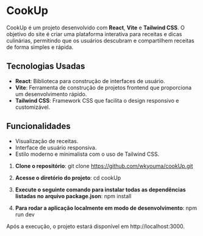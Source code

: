 # CookUp

CookUp é um projeto desenvolvido com **React**, **Vite** e **Tailwind CSS**. O objetivo do site é criar uma plataforma interativa para receitas e dicas culinárias, permitindo que os usuários descubram e compartilhem receitas de forma simples e rápida.

## Tecnologias Usadas

- **React**: Biblioteca para construção de interfaces de usuário.
- **Vite**: Ferramenta de construção de projetos frontend que proporciona um desenvolvimento rápido.
- **Tailwind CSS**: Framework CSS que facilita o design responsivo e customizável.

## Funcionalidades

- Visualização de receitas.
- Interface de usuário responsiva.
- Estilo moderno e minimalista com o uso de Tailwind CSS.

1. **Clone o repositório**:
   git clone https://github.com/wkyouma/cookUp.git
   
2. **Acesse o diretório do projeto**:
cd cookUp

3. **Execute o seguinte comando para instalar todas as dependências listadas no arquivo package.json**:
npm install

4. **Para rodar a aplicação localmente em modo de desenvolvimento**:
npm run dev

Após a execução, o projeto estará disponível em http://localhost:3000.
